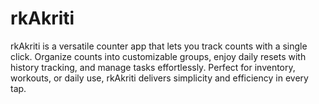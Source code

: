 # rkAkriti
rkAkriti is a versatile counter app that lets you track counts with a single click. Organize counts into customizable groups, enjoy daily resets with history tracking, and manage tasks effortlessly. Perfect for inventory, workouts, or daily use, rkAkriti delivers simplicity and efficiency in every tap.

